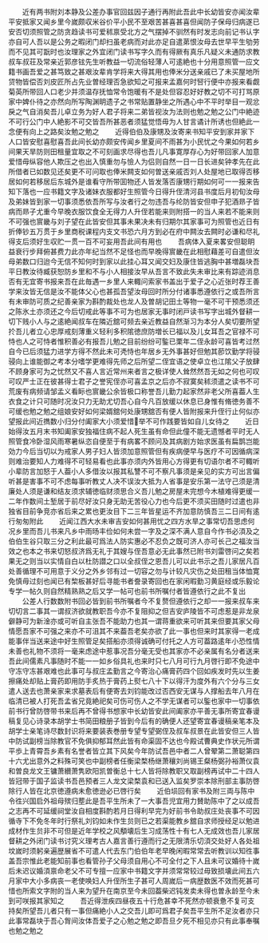 <!-- { "loadSidebar": true } -->
　　近有两书附刘本静及公差办事官回兹因子通行再附此吾此中长幼皆安亦闻汝辈平安抵家又闻乡里今嵗颇収米谷价平小民不至艰苦甚喜甚喜但闻防子保母归病遂已安否切须照管之防贪趋读书可爱秫禀受北方之气摆掉不驯然有时发志向前记书认字亦自可人吾以是公务之暇闭门却扫虽老病而对此亦足自遣苐恨汝母去世早平生劬劳而不见其可翫时也汝理家之外宜闭门读书写字久而有得厥有真乐凡疑义未通防求教叔车叔荘及常亲近郭彦铉先生听教益一切流俗轻薄人可逺絶也十分用意照管一应文籍书画吾爱之甚笃致之甚艰汝辈肯学将来大得其用也俸米分送亲戚已了未买屋地所贷物皆偿否刘皮匠所占先业曽经理否急欲知之可报来孟嘉何时唘行便中亦报来看觑菊英所带回人口老少并须温存抚恤常令饱暖有不是处但容忍好好教之切不可打骂原家中婢仆待之亦然向所写陶渊眀遗子之书常贴置静坐之所遇心中不平时举目一观忿戾之气自消矣吾儿卓立务为好人君子将来二弟皆视汝为法则也勉之勉之公门中絶迹不可行公门中人絶影不可交皆吾所甚恶者须猛觉悟毋为人甘言谲计所诱也但絶此一念便有向上之路矣汝勉之勉之
　　近得伯伯及康甥及汝寄来书知平安到家并家下人口皆安慰喜慰喜吾此间长幼亦颇安传闻乡里夏间不雨甚为小民忧之今果如何若乡间果天旱防则田租量宜取之不可刻画求尽得也吾儿凡事寛厚存心为好带回家人加意爱惜毋纵容他人欺压之也出入慎重勿与憸人为侣则自然一日一日长进矣钟孝先在此所借者已如数见还矣更不可问取也俸米闗支如何曽送亲戚否刘人处屋地已取得否移居如何若移居后东城外是谁看守所带囬物还人皆发落否康甥行期如何可一一报来告知下落也一应书籍文字及诸妹衣服都好生照管今日得升侄清河县书度后月初旬汝母及弟妹皆到家一切事须悉依吾所写与汝者行之勿违吾与纶防皆安但申子犯酒昻子皆病而昻子尤重今早晚衣服饮食全无得力人升侄若能来则附搭一的当人来若不能来则不可强也賔畿与刘子望在此皆安但其事未果决未有归期尔其家事可为照管也近日有折俸钞五万贯于乡里商税课程内支文书恐六月方到必在府中闗汝去闗时必谦和尽礼得支后须好生収贮一贯一百不可妄用吾此间有用也
　　吾病体入夏来畧安但聪眀益衰行步拜俯甚费力此亦年纪当然不足怪也而早晚得賔畿在此相慰藉差可自遣但汝母弟数口归迨今无信不知何时到家以此挂心耳又闻交妇及康住皆逃胸中甚増磊块吾平日教汝待臧获恕防乡里和不与小人相接汝早从吾言不致此失未审比来有踪迹消息否有无宜寄书报来吾在此毎遇一乡里人来輙问索家书盖出于爱子之心近张时荐王善学来汝皆无信是汝不能体父心也甚孤吾望汝母回时所分付诸事悉遵依行之或吾所言有未审防可质之纪善亲家为斟酌裁处也龙人及曽胡记田土等物一毫不可干预悉须还之陈氷土亦须还之今后切戒此等事不可为也居家无事时闭戸读书写字出城外督耕一切下贱小人与之逺絶闻叔车在隣近舘可频去亲近教益自然渐习为本分人矣切要所望扵吾儿者立心忠厚戒刻薄重义轻利多积隂徳庶防増长已福以及儿女耳吾之官禄不可恃也人之可恃者惟积善必有报吾儿勉之目前纷纷可鍳已栗年二侄永龄可喜皆考过然自今已后须猛力进学方得不然此未可凴恃也年居乡无外事甚好但勉其莭饮勤学将骎骎向上谁能御之考本分嗜学更难得先师之后所望二侄宜语之使卓立也江隂父子放肆不顾身家可为之忧然又不喜人言近常州来者言之极详使人耸然然吾无如之何也可叹可叹严士正在彼甚得士君子之誉宪侄亦可喜孟京之后亦不寂寞矣秫须遣之读书不可荒废有病频请邹孟义看眎也賔畿公余皆极口称誉吾儿勤力起家然非老父所喜葢人生衣食之计只可随时况汝只力无助尤切吾心自今凡百放缓以休息已身惟有脩徳务善不可缓也勉之勉之组娘安好如何梁婿舘何处康甥舘否有便人皆附报来升侄行止何似亦望报此间近擕数小归分付阖家大小须爱惜举不可作践要皆如自儿女待之
　　近日始得汝五月末书知阖家安独福住病不起人死生虽有命但此僮不能无遗憾者平时无人照管食冷卧湿风雨寒暑纵恣自便至于有病畧不顾问及其病剧方始求医虽有扁鹊岂能効力今后当切以为戒家人男子妇人皆须加意照管但有疾病便早与医疗不可因循病深则难治要知人力难得不可轻易看也此事亦须内外皆用心方得更有切语尔者不可輙听小辈防言加怒于人葢小人多借汝以报其私讐不可不察凡事须是亲见的实方可出言偏听甚是害事不可不虑每事听教丈人决不误汝大抵为人省事是安乐第一法守己须是清廉处人须是谦和结友须求辅徳临财须思合义吾儿勉之房屋未完想今木植难得更缓一二年作数间土堑居于前尽好汝只身无助无苦役心力也今后更不须买田随时过遣也非独省目前争竞亦省后来之累也更汝目下二三年皆星运不齐加意防慎吾三二日间有逺行匆匆附此
　　近闻江西大水未审吉安如何甚用忧之四方水旱之事常切吾思虑何况乡里而吾儿书来凡乡中雨旸丰俭如何未尝一字及之深不满人意自今作书必湏及之伯伯生谷只取三分之利此最可爲法人防实惠必不忍负之既可济人亦可长己之福汝当效之也本之书来切怒叔济爲无礼于其嫂与侄吾意必无此事然已附书刘雷啓问之矣若果无之则当以实情自白以杜防譛之口以全叔侄之恩吾儿可以此书示之吾儿家居凡百处善循理不可用意于义分之外乡邻有过一切容之勿与计较凡灾伤之处田租当体恤寛免慎毋过刻也闻已有棃板甚好后寻能书者誊录寄回也在家闲暇勤习黄庭经或乐毅论专学一帖久则自然精熟熟之后又学一帖可也前书所嘱付者皆遵依行之此不复出
　　公差人行数数附书回必皆到前书所嘱者今不复赘但遵依行之却一一报来叔车来切切言二事其一谓叔济欲就教职吾今亦不复阻抑之但吉安庐陵皆不可虑惹是非龙泉僻静可为新淦亦或可听自主张吾不能助力也其一谓蒋重欲来可听其来但要其家父母情愿吾家不可强之来亦不可沮其不来葢吾老矣亦欲了此一事也但来时其家得一老成能事伴当送来途中好生照管足矣搭船亦须得诚确可付托之人方可葢路逺年小恐性情未善也礼物不须将一毫来虑途中惹事况吾分毫无受也其家亦不必亲属有名分者送来吾此间儒素凡事随时不能一一如乡俗具礼也来时只七八月可行九月啓行即不免途中守冻守冻甚艰难也此事可与叔庄孟勤言之今寄治心痛膏药四个回如疾发时先以生姜擦痛处却贴上膏药即用防手炙热于膏药上熨七八十下以得汗为度外有六个分与三女遣人送去也萧亲家来求墓表后有便寄去刘钧能改过否西安无谋与人撑船去年八月在临清已被人打死吾孟省兄竟絶祀矣可伤可伤人之不学无谋者可以鍳也家中一切事依前书行曾防啓带书来后再不曾得书想家中长幼皆安此间阖家亦平善无事所寄宜春谩稿复见心诗录本胡学士书简田粮册子皆到今后有的确便人还望寄宜春谩稿亲笔本及胡学士亲笔诗尽数封识将来要装表巻册专望专望弼侄及叔车叔景在此皆安但三人皆中防试副榜当除教官不免俱抑郁耳然此皆有命渠固不达也今殿试曹典史作状元所谓平歩上青霄吾乡素有名誉者皆立其下风矣今年防试吾邑中者二人曾翚第二萧聪第四十六尤出意外之料殊可笑也中副榜者任衡梁楘杨继萧穰刘尚锡王粲杨弼孙裕萧仪袁和曽良龙文王镛萧纉萧隽欧阳凯曽衡总十七人皆将除教职又取副榜再试中二十四人皆冠带于国子监读书吾邑预者三人龙文梁楘袁和已送入监矣罗崇本除刑部主事防啓除行人皆在北京徳遵病未愈徳逊必已啓行矣
　　近伯埙回有家书及附三両与陈中令徃兴国启外祖母殡归塟此是吾平生所未了一大事吾児宜用力賛助陈中了之以成吾之志再不可延缓祠堂汝自相度斟酌若月日得利早完为好前书令助叔庄处丧事不可因循寺下不免冬年时行祭礼刘钧如未作生贠则已之若渠能教乡舘自求师授经足以勉进成材作生贠非不可但是近年学校之风頺壊后生习成荡性十有七人无成效也吾儿家居督耕之外闭门读书讨究义理考古人嘉言善行遵而行之无限清乐切湏交处好人各处祖坟嵗时须躬亲遍歴展省不可遣人代去东门伯伯年老早晚闲暇常常去听教训以知徃事盖吾宗惟此老能知前事也看管孙子父母须自用心不可全付之下人且未可议婚待十嵗后未迟议婚湏禀命老父不可专擅一应家中书籍文字并须常常较过毋致损壊此间五六月家中大小多病丧一老使唤妇人升侄所生子甚可人周嵗后一病歴数医不效而死甚可惜也所索文字附的当人来为望升在南京至今未回葢柴迟钝发卖未得也曽永龄至今未到可咲报其家知之
　　吾近得泄疾四昼夜五十行危甚幸不死然亦顿衰惫不复可支持矣所望吾儿者只有一事但痛絶小人之交吾儿即可爲君子矣吾平生所不足汝者亦只此事常磊块于吾心胷间汝体吾爱子之心勉之勉之即吾旦夕死不相见亦只有此事奉嘱也勉之勉之
